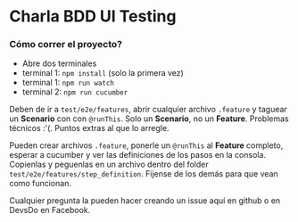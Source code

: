 # Charla BDD UI Testing

### Cómo correr el proyecto?

* Abre dos terminales
* terminal 1: `npm install` (solo la primera vez)
* terminal 1: `npm run watch`
* terminal 2: `npm run cucumber`

Deben de ir a `test/e2e/features`, abrir cualquier archivo `.feature` y taguear un **Scenario** con con `@runThis`. Solo un **Scenario**, no un **Feature**. Problemas técnicos :'(. Puntos extras al que lo arregle.

Pueden crear archivos `.feature`, ponerle un `@runThis` al **Feature** completo, esperar a cucumber y ver las definiciones de los pasos en la consola. Copienlas y peguenlas en un archivo dentro del folder `test/e2e/features/step_definition`. Fijense de los demás para que vean como funcionan.

Cualquier pregunta la pueden hacer creando un issue aquí en github o en DevsDo en Facebook.
